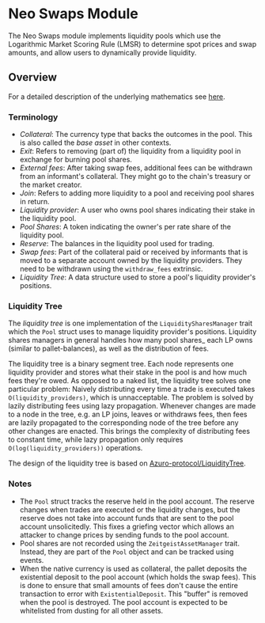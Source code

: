 # Neo Swaps Module

The Neo Swaps module implements liquidity pools which use the Logarithmic Market
Scoring Rule (LMSR) to determine spot prices and swap amounts, and allow users
to dynamically provide liquidity.

## Overview

For a detailed description of the underlying mathematics see [here][docslink].

### Terminology

- _Collateral_: The currency type that backs the outcomes in the pool. This is
  also called the _base asset_ in other contexts.
- _Exit_: Refers to removing (part of) the liquidity from a liquidity pool in
  exchange for burning pool shares.
- _External fees_: After taking swap fees, additional fees can be withdrawn from
  an informant's collateral. They might go to the chain's treasury or the market
  creator.
- _Join_: Refers to adding more liquidity to a pool and receiving pool shares in
  return.
- _Liquidity provider_: A user who owns pool shares indicating their stake in
  the liquidity pool.
- _Pool Shares_: A token indicating the owner's per rate share of the liquidity
  pool.
- _Reserve_: The balances in the liquidity pool used for trading.
- _Swap fees_: Part of the collateral paid or received by informants that is
  moved to a separate account owned by the liquidity providers. They need to be
  withdrawn using the `withdraw_fees` extrinsic.
- _Liquidity Tree_: A data structure used to store a pool's liquidity provider's
  positions.

### Liquidity Tree

The _liquidity tree_ is one implementation of the `LiquiditySharesManager` trait
which the `Pool` struct uses to manage liquidity provider's positions. Liquidity
shares managers in general handles how many pool shares\_ each LP owns (similar
to pallet-balances), as well as the distribution of fees.

The liquidity tree is a binary segment tree. Each node represents one liquidity
provider and stores what their stake in the pool is and how much fees they're
owed. As opposed to a naked list, the liquidity tree solves one particular
problem: Naively distributing every time a trade is executed takes
`O(liquidity_providers)`, which is unnacceptable. The problem is solved by
lazily distributing fees using lazy propagation. Whenever changes are made to a
node in the tree, e.g. an LP joins, leaves or withdraws fees, then fees are
lazily propagated to the corresponding node of the tree before any other changes
are enacted. This brings the complexity of distributing fees to constant time,
while lazy propagation only requires `O(log(liquidity_providers))` operations.

The design of the liquidity tree is based on
[Azuro-protocol/LiquidityTree](https://github.com/Azuro-protocol/LiquidityTree).

### Notes

- The `Pool` struct tracks the reserve held in the pool account. The reserve
  changes when trades are executed or the liquidity changes, but the reserve
  does not take into account funds that are sent to the pool account
  unsolicitedly. This fixes a griefing vector which allows an attacker to change
  prices by sending funds to the pool account.
- Pool shares are not recorded using the `ZeitgeistAssetManager` trait. Instead,
  they are part of the `Pool` object and can be tracked using events.
- When the native currency is used as collateral, the pallet deposits the
  existential deposit to the pool account (which holds the swap fees). This is
  done to ensure that small amounts of fees don't cause the entire transaction
  to error with `ExistentialDeposit`. This "buffer" is removed when the pool is
  destroyed. The pool account is expected to be whitelisted from dusting for all
  other assets.

[docslink]: ./docs/docs.pdf
